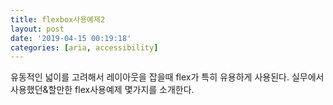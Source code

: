 ```yaml
---
title: flexbox사용예제2
layout: post
date: '2019-04-15 00:19:18'
categories: [aria, accessibility]
---
```


유동적인 넓이를 고려해서 레이아웃을 잡을때 flex가 특히 유용하게 사용된다. 실무에서 사용했던&할만한 flex사용예제 몇가지를 소개한다.